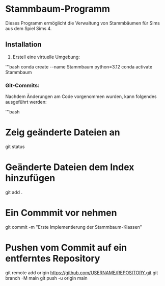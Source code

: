 # Stammbaum-Programm
Dieses Programm ermöglicht die Verwaltung von Stammbäumen für Sims aus dem Spiel Sims 4. 

## Installation 
1. Erstell eine virtuelle Umgebung: 

'''bash
conda create --name Stammbaum python=3.12
conda activate Stammbaum

### Git-Commits:
Nachdem Änderungen am Code vorgenommen wurden, kann folgendes ausgeführt werden:

'''bash
# Zeig geänderte Dateien an
git status

# Geänderte Dateien dem Index hinzufügen
git add . 

# Ein Commmit vor nehmen
git commit -m "Erste Implementierung der Stammbaum-Klassen"

# Pushen vom Commit auf ein entferntes Repository 
git remote add origin https://github.com/USERNAME/REPOSITORY.git
git branch -M main
git push -u origin main